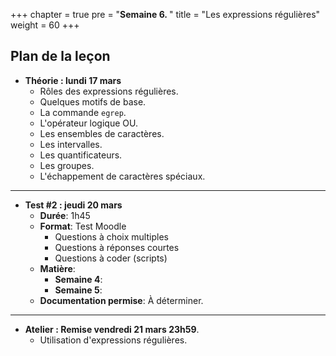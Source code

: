 +++
chapter = true
pre = "<b>Semaine 6. </b>"
title = "Les expressions régulières"
weight = 60
+++

## Plan de la leçon

- **Théorie : lundi 17 mars**
  - Rôles des expressions régulières.
  - Quelques motifs de base.
  - La commande `egrep`.
  - L'opérateur logique OU.
  - Les ensembles de caractères.
  - Les intervalles.
  - Les quantificateurs.
  - Les groupes.
  - L'échappement de caractères spéciaux.

---

- **Test #2 : jeudi 20 mars**
  - **Durée**: 1h45
  - **Format**: Test Moodle
	- Questions à choix multiples
	- Questions à réponses courtes
	- Questions à coder (scripts) 
  - **Matière**:
    - **Semaine 4**: 
    - **Semaine 5**: 
  - **Documentation permise**: À déterminer.

---

- **Atelier : Remise vendredi 21 mars 23h59**.
  - Utilisation d'expressions régulières.

